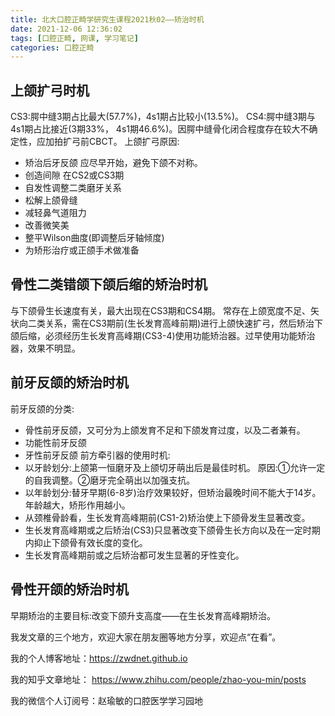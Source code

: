 ```yaml
---
title: 北大口腔正畸学研究生课程2021秋02——矫治时机
date: 2021-12-06 12:36:02
tags: [口腔正畸, 网课, 学习笔记]
categories: 口腔正畸
---
```

## 上颌扩弓时机
CS3:腭中缝3期占比最大(57.7%)，4s1期占比较小(13.5%)。
CS4:腭中缝3期与4s1期占比接近(3期33%， 4s1期46.6%)。因腭中缝骨化闭合程度存在较大不确定性，应加拍扩弓前CBCT。
上颌扩弓原因:
- 矫治后牙反颌
   应尽早开始，避免下颌不对称。
- 创造间隙
   在CS2或CS3期
- 自发性调整二类磨牙关系
- 松解上颌骨缝
- 减轻鼻气道阻力
- 改善微笑美
- 整平Wilson曲度(即调整后牙轴倾度)
- 为矫形治疗或正颌手术做准备

## 骨性二类错颌下颌后缩的矫治时机
与下颌骨生长速度有关，最大出现在CS3期和CS4期。
常存在上颌宽度不足、矢状向二类关系，需在CS3期前(生长发育高峰前期)进行上颌快速扩弓，然后矫治下颌后缩，必须经历生长发育高峰期(CS3-4)使用功能矫治器。过早使用功能矫治器，效果不明显。

## 前牙反颌的矫治时机
前牙反颌的分类:
- 骨性前牙反颌，又可分为上颌发育不足和下颌发育过度，以及二者兼有。
- 功能性前牙反颌
- 牙性前牙反颌
前方牵引器的使用时机:
- 以牙龄划分:上颌第一恒磨牙及上颌切牙萌出后是最佳时机。
   原因:①允许一定的自我调整。②磨牙完全萌出以加强支抗。
- 以年龄划分:替牙早期(6-8岁)治疗效果较好，但矫治最晚时间不能大于14岁。年龄越大，矫形作用越小。
- 从颈椎骨龄看，生长发育高峰期前(CS1-2)矫治使上下颌骨发生显著改变。
- 生长发育高峰期或之后矫治(CS3)只显著改变下颌骨生长方向以及在一定时期内抑止下颌骨有效长度的变化。
- 生长发育高峰期前或之后矫治都可发生显著的牙性变化。

## 骨性开颌的矫治时机
早期矫治的主要目标:改变下颌升支高度——在生长发育高峰期矫治。


我发文章的三个地方，欢迎大家在朋友圈等地方分享，欢迎点“在看”。

我的个人博客地址：https://zwdnet.github.io

我的知乎文章地址： https://www.zhihu.com/people/zhao-you-min/posts

我的微信个人订阅号：赵瑜敏的口腔医学学习园地

